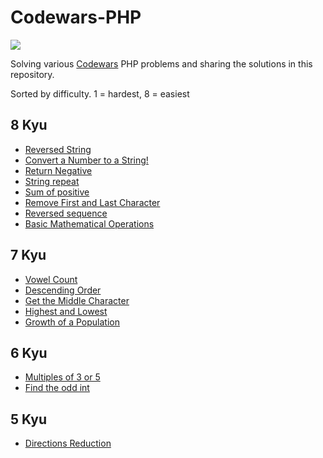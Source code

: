 # Codewars-PHP
<img src="https://www.codewars.com/users/w3bdesign/badges/large">

Solving various <a href="http://www.codewars.com">Codewars</a> PHP problems and sharing the solutions in this repository.
 
Sorted by difficulty. 1 = hardest, 8 = easiest
 
## 8 Kyu
- <a href="https://www.codewars.com/kata/57eae20f5500ad98e50002c5">Reversed String</a>
- <a href="https://www.codewars.com/kata/5265326f5fda8eb1160004c8">Convert a Number to a String!</a>
- <a href="https://www.codewars.com/kata/55685cd7ad70877c23000102">Return Negative</a>
- <a href="https://www.codewars.com/kata/57a0e5c372292dd76d000d7e">String repeat</a>
- <a href="https://www.codewars.com/kata/5715eaedb436cf5606000381">Sum of positive</a>
- <a href="https://www.codewars.com/kata/56bc28ad5bdaeb48760009b0">Remove First and Last Character</a>
- <a href="https://www.codewars.com/kata/5a00e05cc374cb34d100000d">Reversed sequence </a>
- <a href="https://www.codewars.com/kata/57356c55867b9b7a60000bd7">Basic Mathematical Operations</a> 
 
## 7 Kyu
- <a href="https://www.codewars.com/kata/54ff3102c1bad923760001f3">Vowel Count</a>
- <a href="https://www.codewars.com/kata/5467e4d82edf8bbf40000155">Descending Order</a>
- <a href="https://www.codewars.com/kata/56747fd5cb988479af000028">Get the Middle Character</a>
- <a href="https://www.codewars.com/kata/554b4ac871d6813a03000035">Highest and Lowest</a>
- <a href="https://www.codewars.com/kata/563b662a59afc2b5120000c6">Growth of a Population</a>
 
## 6 Kyu
- <a href="https://www.codewars.com/kata/514b92a657cdc65150000006">Multiples of 3 or 5</a>
- <a href="https://www.codewars.com/kata/54da5a58ea159efa38000836">Find the odd int</a>
 
## 5 Kyu
- <a href="https://www.codewars.com/kata/550f22f4d758534c1100025a">Directions Reduction</a>
